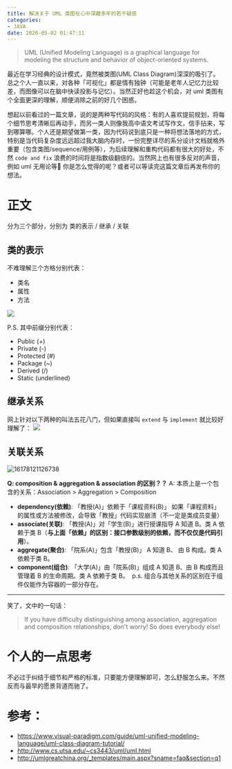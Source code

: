 ```yaml
---
title: 解决关于 UML 类图在心中深藏多年的若干疑惑
categories:
- JAVA
date: 2020-05-02 01:47:11
---
```



> UML (Unified Modeling Language) is a graphical language for modeling the structure and behavior of object-oriented systems.

最近在学习经典的设计模式，竟然被类图(UML Class Diagram)深深的吸引了。总之个人一直以来，对各种「可视化」都是情有独钟（可能是老年人记忆力比较差，而图像可以在脑中快读投影与记忆）。当然正好也趁这个机会，对 uml 类图有个全面更深的理解，顺便消除之前的好几个困惑。

想起以前看过的一篇文章，说的是两种写代码的风格：有的人喜欢提前规划，将每个细节思考清晰后再动手，而另一类人则像我高中语文考试写作文，信手拈来，写到哪算哪。个人还是期望做第一类，因为代码说到底只是一种将想法落地的方式，特别是当代码复杂度远远超过我大脑内存时，一份完整详尽的系分设计文档就格外重要（包含类图/sequence/用例等），为后续理解和重构代码都有很大的好处，不然 `code and fix` 浪费的时间将是指数级翻倍的。当然网上也有很多反对的声音，例如 uml 无用论等🤔 你是怎么觉得的呢？或者可以等读完这篇文章后再发布你的想法。

<!--more-->

# 正文
分为三个部分，分别为 类的表示 / 继承 / 关联

## 类的表示
不难理解三个方格分别代表：

- 类名
- 属性
- 方法

![](../images/blog/200104_japan_travel/15883547566041.jpg)

P.S. 其中前缀分别代表：

* Public (+)
* Private (-)
* Protected (#)
* Package (~)
* Derived (/)
* Static (underlined)

## 继承关系
网上针对以下两种的叫法五花八门，但如果直接叫 `extend` 与 `implement` 就比较好理解了：
![](../images/blog/200104_japan_travel/15883538437292.jpg)

## 关联关系
![16178121126738](../images/blog/2021-09-04-jvm-note/16178121126738.jpg)



**Q: composition & aggregation & association 的区别？？**
A: 本质上是一个包含的关系：Association > Aggregation > Composition

- **dependency(依赖)**: 「教授(A)」依赖于「课程资料(B)」 如果「课程资料」的属性或方法被修改，会导致「教授」代码实现崩溃（不一定是类成员变量）
- **associate(关联)**: 「教授(A)」对「学生(B)」进行授课指导 A 知道 B。类 A 依赖于类 B（**与上面「依赖」的区别：接口参数级别的依赖，而不仅仅是代码引用**）。
- **aggregate(聚合)**: 「院系(A)」包含「教授(B)」 A 知道 B、 由 B 构成。类 A 依赖于类 B。
- **component(组合)**: 「大学(A)」由「院系(B)」组成 A 知道 B、由 B 构成而且管理着 B 的生命周期。类 A 依赖于类 B。 
p.s. 组合与其他关系的区别在于组件仅能作为容器的一部分存在。

---

笑了，文中的一句话：
> If you have difficulty distinguishing among association, aggregation and composition relationships, don't worry! So does everybody else!

# 个人的一点思考
不必过于纠结于细节和严格的标准，只要能方便理解即可，怎么舒服怎么来。不然反而与最早的愿景背道而驰了。 

# 参考：
- https://www.visual-paradigm.com/guide/uml-unified-modeling-language/uml-class-diagram-tutorial/
- http://www.cs.utsa.edu/~cs3443/uml/uml.html
- http://umlgreatchina.org/_templates/main.aspx?sname=faq&section=q1


